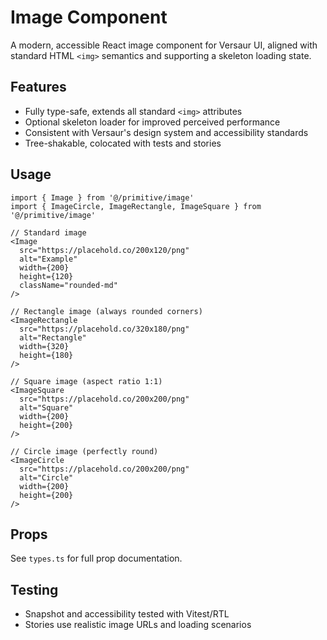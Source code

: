 # Image Component

A modern, accessible React image component for Versaur UI, aligned with standard HTML `<img>` semantics and supporting a skeleton loading state.

## Features
- Fully type-safe, extends all standard `<img>` attributes
- Optional skeleton loader for improved perceived performance
- Consistent with Versaur's design system and accessibility standards
- Tree-shakable, colocated with tests and stories

## Usage
```tsx
import { Image } from '@/primitive/image'
import { ImageCircle, ImageRectangle, ImageSquare } from '@/primitive/image'

// Standard image
<Image
  src="https://placehold.co/200x120/png"
  alt="Example"
  width={200}
  height={120}
  className="rounded-md"
/>

// Rectangle image (always rounded corners)
<ImageRectangle
  src="https://placehold.co/320x180/png"
  alt="Rectangle"
  width={320}
  height={180}
/>

// Square image (aspect ratio 1:1)
<ImageSquare
  src="https://placehold.co/200x200/png"
  alt="Square"
  width={200}
  height={200}
/>

// Circle image (perfectly round)
<ImageCircle
  src="https://placehold.co/200x200/png"
  alt="Circle"
  width={200}
  height={200}
/>
```

## Props
See `types.ts` for full prop documentation.

## Testing
- Snapshot and accessibility tested with Vitest/RTL
- Stories use realistic image URLs and loading scenarios
